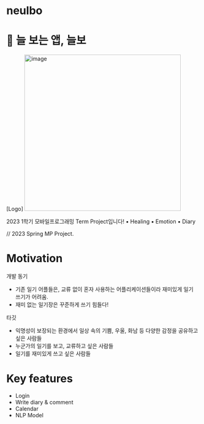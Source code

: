 # neulbo
# 🦥 늘 보는 앱, 늘보
[Logo]
<img width="408" alt="image" src="https://github.com/darkmochalover/neulbo/assets/103321454/4d97b878-c5da-4120-9f84-bdc1915574ce">

  2023 1학기 모바일프로그래밍 Term Project입니다!
  ▪︎ Healing ▪︎ Emotion ▪︎ Diary 
  
  // 2023 Spring MP Project.

# Motivation
 개발 동기
  - 기존 일기 어플들은, 교류 없이 혼자 사용하는 어플리케이션들이라 재미있게 일기 쓰기가 어려움.
  - 재미 없는 일기장은 꾸준하게 쓰기 힘들다!


 타깃 
  - 익명성이 보장되는 환경에서 일상 속의 기쁨, 우울, 화남 등 다양한 감정을 공유하고 싶은 사람들
  - 누군가의 일기를 보고, 교류하고 싶은 사람들
  - 일기를 재미있게 쓰고 싶은 사람들


# Key features
* Login
* Write diary & comment
* Calendar
* NLP Model
